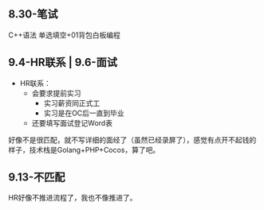 ## 8.30-笔试

C++语法 单选填空+01背包白板编程

## 9.4-HR联系 | 9.6-面试

+ HR联系：
	+ 会要求提前实习
		+ 实习薪资同正式工
		+ 实习是在OC后一直到毕业
	+ 还要填写面试登记Word表

好像不是很匹配，就不写详细的面经了（虽然已经录屏了），感觉有点开不起钱的样子，技术栈是Golang+PHP+Cocos，算了吧。

## 9.13-不匹配

HR好像不推进流程了，我也不像推进了。
